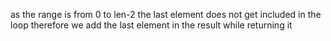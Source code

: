 as the range is from 0 to len-2 the last element does not get included in the loop therefore we add the last element in the result while returning it
